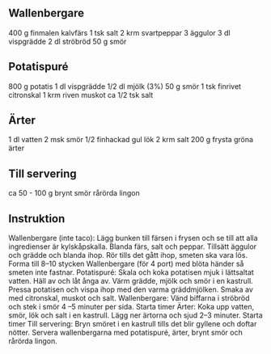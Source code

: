 ## Wallenbergare
400 g finmalen kalvfärs
1 tsk salt
2 krm svartpeppar
3 äggulor
3 dl vispgrädde
2 dl ströbröd
50 g smör

## Potatispuré
800 g potatis
1 dl vispgrädde
1/2 dl mjölk (3%)
50 g smör
1 tsk finrivet citronskal
1 krm riven muskot
ca 1/2 tsk salt

## Ärter
1 dl vatten
2 msk smör
1/2 finhackad gul lök
2 krm salt
200 g frysta gröna ärter

## Till servering
ca 50 - 100 g brynt smör
rårörda lingon

## Instruktion
Wallenbergare (inte taco): Lägg bunken till färsen i frysen och se till att alla ingredienser är kylskåpskalla.
Blanda färs, salt och peppar. Tillsätt äggulor och grädde och blanda ihop. Rör tills det gått ihop, smeten ska vara lös. Forma till 8–10 stycken Wallenbergare (för 4 port) med blöta händer så smeten inte fastnar.
Potatispuré: Skala och koka potatisen mjuk i lättsaltat vatten. Häll av och låt ånga av. Värm grädde, mjölk och smör i en kastrull. Pressa potatisen och vispa ihop med den varma gräddmjölken. Smaka av med citronskal, muskot och salt.
Wallenbergare: Vänd biffarna i ströbröd och stek i smör 4 –5 minuter per sida.
Starta timer
Ärter: Koka upp vatten, smör, lök och salt i en kastrull. Lägg ner ärtorna och sjud 2–3 minuter.
Starta timer
Till servering: Bryn smöret i en kastrull tills det blir gyllene och doftar nötter. Servera wallenbergarna med potatispuré, ärter, brynt smör och rårörda lingon.